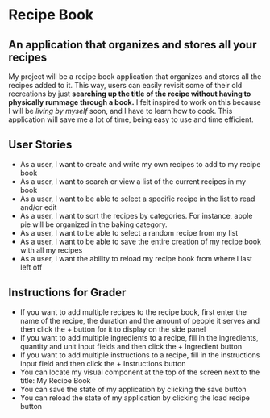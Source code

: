 # Recipe Book

## An application that organizes and stores all your recipes

My project will be a recipe book application that organizes and stores
all the recipes added to it. This way, users can easily revisit some of 
their old recreations by just **searching up the title of the recipe without 
having to physically rummage through a book.** I felt inspired to work on this
because I will be *living by myself* soon, and I have to learn how to cook.
This application will save me a lot of time, being easy to use and time efficient.


## User Stories
- As a user, I want to create and write my own recipes to add to my recipe book
- As a user, I want to search or view a list of the current recipes in my book
- As a user, I want to be able to select a specific recipe in the list to read and/or edit
- As a user, I want to sort the recipes by categories. For instance, apple pie will be organized in the baking category.
- As a user, I want to be able to select a random recipe from my list
- As a user, I want to be able to save the entire creation of my recipe book with all my recipes
- As a user, I want the ability to reload my recipe book from where I last left off

## Instructions for Grader
- If you want to add multiple recipes to the recipe book, first enter the name of the recipe,
the duration and the amount of people it serves and then click the + button for it to display on the 
side panel
- If you want to add multiple ingredients to a recipe, fill in the ingredients, quantity
and unit input fields and then click the + Ingredient button
- If you want to add multiple instructions to a recipe, fill in the instructions input 
field and then click the + Instructions button
- You can locate my visual component at the top of the screen next to the title: My Recipe Book
- You can save the state of my application by clicking the save button
- You can reload the state of my application by clicking the load recipe button